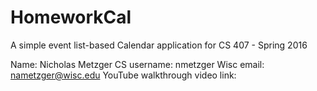 # HomeworkCal
A simple event list-based Calendar application for CS 407 - Spring 2016

Name: Nicholas Metzger
CS username: nmetzger
Wisc email: nametzger@wisc.edu
YouTube walkthrough video link: 
